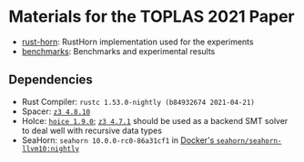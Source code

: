 # Materials for the TOPLAS 2021 Paper

- [rust-horn](./rust-horn): RustHorn implementation used for the experiments
- [benchmarks](./benchmarks): Benchmarks and experimental results

## Dependencies

- Rust Compiler: `rustc 1.53.0-nightly (b84932674 2021-04-21)`
- Spacer: [`z3 4.8.10`](https://github.com/Z3Prover/z3/releases/tag/z3-4.8.10)
- HoIce: [`hoice 1.9.0`](https://github.com/hopv/hoice); [`z3 4.7.1`](https://github.com/Z3Prover/z3/releases/tag/z3-4.7.1) should be used as a backend SMT solver to deal well with recursive data types
- SeaHorn: `seahorn 10.0.0-rc0-86a31cf1` in [Docker's `seahorn/seahorn-llvm10:nightly`](https://hub.docker.com/r/seahorn/seahorn-llvm10)
